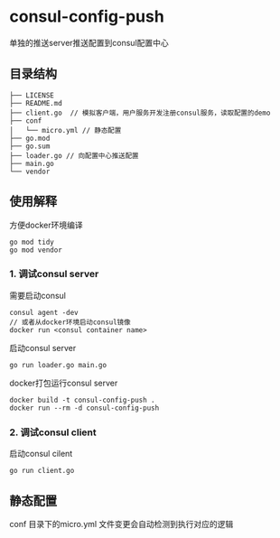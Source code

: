 # consul-config-push

单独的推送server推送配置到consul配置中心

## 目录结构  
```
├── LICENSE
├── README.md
├── client.go  // 模拟客户端，用户服务开发注册consul服务，读取配置的demo
├── conf
│   └── micro.yml // 静态配置
├── go.mod
├── go.sum
├── loader.go // 向配置中心推送配置
├── main.go
└── vendor
```  



## 使用解释
方便docker环境编译
```
go mod tidy
go mod vendor
```
### 1. 调试consul server
需要启动consul
```
consul agent -dev
// 或者从docker环境启动consul镜像
docker run <consul container name>
```
启动consul server
```
go run loader.go main.go
```
docker打包运行consul server
```
docker build -t consul-config-push .
docker run --rm -d consul-config-push
```
### 2. 调试consul client
启动consul cilent  
```
go run client.go
```
## 静态配置
conf 目录下的micro.yml 文件变更会自动检测到执行对应的逻辑




